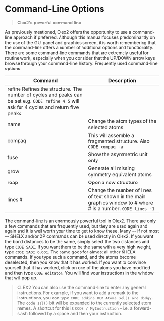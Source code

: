 # Command-Line Options
> Olex2's powerful command line

As previously mentioned, Olex2 offers the opportunity to use a command-line approach if preferred. Although this manual focuses predominantly on the use of the GUI panel and graphics screen, it is worth remembering that the command-line offers a number of additional options and functionality. There are some command-line commands that are extremely useful for routine work, especially when you consider that the UP/DOWN arrow keys browse through your command-line history.
Frequently used command-line options

|Command  | Description|
|-------- | ----------------------------------------------------------------|
|refine    Refines the structure. The number of cycles and peaks can be set e.g. `CODE refine 4 5` will ask for 4 cycles and return five peaks.|
|name     | Change the atom types of the selected atoms|
|compaq   | This will assemble a fragmented structure. Also `CODE compaq -a`|
|fuse     | Show the asymmetric unit only|
|grow     | Generate all missing symmetry equivalent atoms|
|reap     | Open a new structure|
|lines #  | Change the number of lines of text shown in the main graphics window to # where # is a number. `CODE lines -1`| will show all lines.|

The command-line is an enormously powerful tool in Olex2. There are only a few commands that are frequently used, but they are used again and again and it is well worth your time to get to know these.
Many -- if not most -- SHELX and/or XP commands can be used directly in Olex2. If you want the bond distances to be the same, simply select the two distances and type `CODE SADI`. If you want them to be the same with a very high weight, type `CODE SADI 0.001`. The same goes for almost all other SHELX commands. If you type such a command, and the atoms become deselected, then you know that it has worked. If you want to convince yourself that it has worked, click on one of the atoms you have modified and then type `CODE editatom`. You will find your instructions in the window that will pop up.

>OLEX2 You can also use the command-line to enter any general instructions. For example, if you want to add a remark to the instructions, you can type `CODE addins REM Atoms sel() are dodgy`. The `code sel()` bit will be expanded to the currently selected atom names. A shortcut for this is `CODE / MyInstruction` - i.e. a forward-slash followed by a space and then your instruction.
